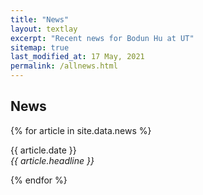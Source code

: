```yaml
---
title: "News"
layout: textlay
excerpt: "Recent news for Bodun Hu at UT"
sitemap: true
last_modified_at: 17 May, 2021
permalink: /allnews.html
---
```


## News

{% for article in site.data.news %}
<p>{{ article.date }} <br>
<em>{{ article.headline }}</em></p>
{% endfor %}
